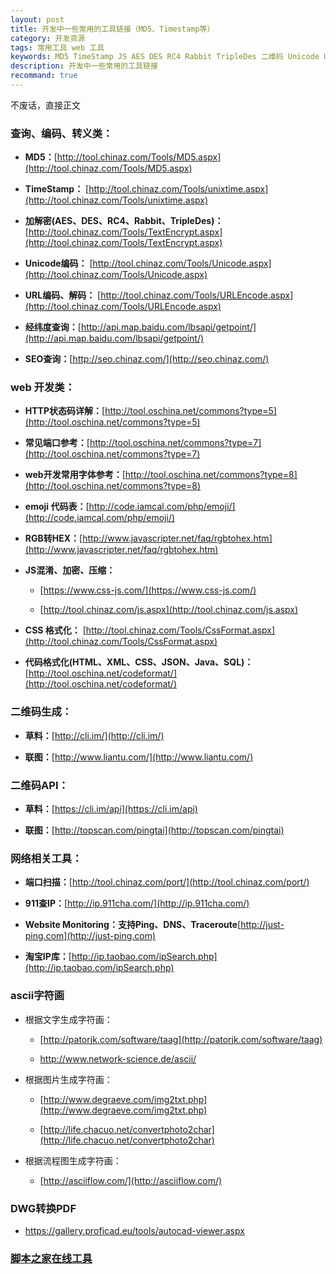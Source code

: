 ```yaml
---
layout: post
title: 开发中一些常用的工具链接（MD5、Timestamp等）
category: 开发资源
tags: 常用工具 web 工具
keywords: MD5 TimeStamp JS AES DES RC4 Rabbit TripleDes 二维码 Unicode URLEncode  
description: 开发中一些常用的工具链接
recommand: true
---
```

不废话，直接正文

### 查询、编码、转义类：

- **MD5：**[http://tool.chinaz.com/Tools/MD5.aspx](http://tool.chinaz.com/Tools/MD5.aspx)

- **TimeStamp：** [http://tool.chinaz.com/Tools/unixtime.aspx](http://tool.chinaz.com/Tools/unixtime.aspx) 

- **加解密(AES、DES、RC4、Rabbit、TripleDes)：** [http://tool.chinaz.com/Tools/TextEncrypt.aspx](http://tool.chinaz.com/Tools/TextEncrypt.aspx) 

- **Unicode编码：** [http://tool.chinaz.com/Tools/Unicode.aspx](http://tool.chinaz.com/Tools/Unicode.aspx) 

- **URL编码、解码：** [http://tool.chinaz.com/Tools/URLEncode.aspx](http://tool.chinaz.com/Tools/URLEncode.aspx) 

- **经纬度查询：**[http://api.map.baidu.com/lbsapi/getpoint/](http://api.map.baidu.com/lbsapi/getpoint/) 

- **SEO查询：**[http://seo.chinaz.com/](http://seo.chinaz.com/)

### web 开发类：

- **HTTP状态码详解：**[http://tool.oschina.net/commons?type=5](http://tool.oschina.net/commons?type=5)

- **常见端口参考：**[http://tool.oschina.net/commons?type=7](http://tool.oschina.net/commons?type=7)

- **web开发常用字体参考：**[http://tool.oschina.net/commons?type=8](http://tool.oschina.net/commons?type=8)

- **emoji 代码表：**[http://code.iamcal.com/php/emoji/](http://code.iamcal.com/php/emoji/)
     
- **RGB转HEX：**[http://www.javascripter.net/faq/rgbtohex.htm](http://www.javascripter.net/faq/rgbtohex.htm)   


- **JS混淆、加密、压缩：** 

	- [https://www.css-js.com/](https://www.css-js.com/)

	- [http://tool.chinaz.com/js.aspx](http://tool.chinaz.com/js.aspx) 

- **CSS 格式化：** [http://tool.chinaz.com/Tools/CssFormat.aspx](http://tool.chinaz.com/Tools/CssFormat.aspx) 

- **代码格式化(HTML、XML、CSS、JSON、Java、SQL)：**[http://tool.oschina.net/codeformat/](http://tool.oschina.net/codeformat/)

### 二维码生成：

- **草料：**[http://cli.im/](http://cli.im/) 

- **联图：**[http://www.liantu.com/](http://www.liantu.com/)

### 二维码API：

- **草料：**[https://cli.im/api](https://cli.im/api) 

- **联图：**[http://topscan.com/pingtai](http://topscan.com/pingtai)

### 网络相关工具：

- **端口扫描：**[http://tool.chinaz.com/port/](http://tool.chinaz.com/port/) 

- **911查IP：**[http://ip.911cha.com/](http://ip.911cha.com/)  
 
- **Website Monitoring：支持Ping、DNS、Traceroute**[http://just-ping.com](http://just-ping.com)

- **淘宝IP库：**[http://ip.taobao.com/ipSearch.php](http://ip.taobao.com/ipSearch.php)

### ascii字符画

- 根据文字生成字符画：

  - [http://patorjk.com/software/taag](http://patorjk.com/software/taag)

  - [http://www.network-science.de/ascii/
](http://www.network-science.de/ascii/
)

- 根据图片生成字符画：

  - [http://www.degraeve.com/img2txt.php](http://www.degraeve.com/img2txt.php)
  
  - [http://life.chacuo.net/convertphoto2char](http://life.chacuo.net/convertphoto2char) 

- 根据流程图生成字符画：
  
  - [http://asciiflow.com/](http://asciiflow.com/)



### DWG转换PDF

- [https://gallery.proficad.eu/tools/autocad-viewer.aspx
](https://gallery.proficad.eu/tools/autocad-viewer.aspx
)

### [脚本之家在线工具](https://tools.jb51.net/)
